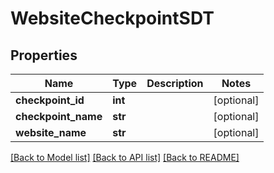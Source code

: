 # WebsiteCheckpointSDT

## Properties
Name | Type | Description | Notes
------------ | ------------- | ------------- | -------------
**checkpoint_id** | **int** |  | [optional] 
**checkpoint_name** | **str** |  | [optional] 
**website_name** | **str** |  | [optional] 

[[Back to Model list]](../README.md#documentation-for-models) [[Back to API list]](../README.md#documentation-for-api-endpoints) [[Back to README]](../README.md)


